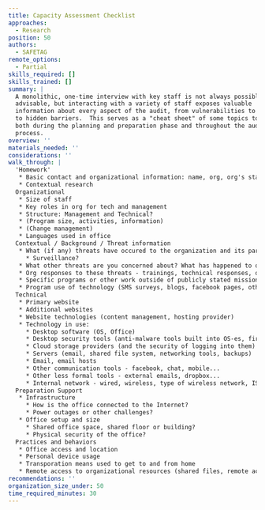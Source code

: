 ```yaml
---
title: Capacity Assessment Checklist
approaches:
  - Research
position: 50
authors:
  - SAFETAG
remote_options:
  - Partial
skills_required: []
skills_trained: []
summary: |
  A monolithic, one-time interview with key staff is not always possible or
  advisable, but interacting with a variety of staff exposes valuable
  information about every aspect of the audit, from vulnerabilities to capacity
  to hidden barriers.  This serves as a "cheat sheet" of some topics to explore
  both during the planning and preparation phase and throughout the audit
  process.
overview: ''
materials_needed: ''
considerations: ''
walk_through: |
  'Homework'
   * Basic contact and organizational information: name, org, org's stated mission
   * Contextual research
  Organizational
   * Size of staff
   * Key roles in org for tech and management
   * Structure: Management and Technical?
   * (Program size, activities, information)
   * (Change management)
   * Languages used in office
  Contextual / Background / Threat information
   * What (if any) threats have occured to the organization and its partners? (digital, physical)
     * Surveillance?
   * What other threats are you concerned about? What has happened to other organizations in the space?
   * Org responses to these threats - trainings, technical responses, organization process/change successes?
   * Specific programs or other work outside of publicly stated mission that are high-risk
   * Program use of technology (SMS surveys, blogs, facebook pages, other websites, media recording and broadcast ...?)
  Technical
   * Primary website
   * Additional websites
   * Website technologies (content management, hosting provider)
   * Technology in use:
     * Desktop software (OS, Office)
     * Desktop security tools (anti-malware tools built into OS-es, firewalls, vpns, disk encryption...)
     * Cloud storage providers (and the security of logging into them)
     * Servers (email, shared file system, networking tools, backups)
     * Email, email hosts
     * Other communication tools - facebook, chat, mobile...
     * Other less formal tools - external emails, dropbox...
     * Internal network - wired, wireless, type of wireless network, ISP
  Preparation Support
   * Infrastructure
     * How is the office connected to the Internet?
     * Power outages or other challenges?
   * Office setup and size
     * Shared office space, shared floor or building?
     * Physical security of the office?
  Practices and behaviors
   * Office access and location
   * Personal device usage
   * Transporation means used to get to and from home
   * Remote access to organizational resources (shared files, remote access policies, access controls, working on own devices)
recommendations: ''
organization_size_under: 50
time_required_minutes: 30
---
```

